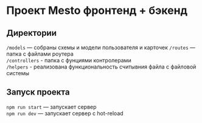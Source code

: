 # Проект Mesto фронтенд + бэкенд

## Директории

`/models` — собраны схемы и модели пользователя и карточек
`/routes` — папка с файлами роутера  
`/controllers` - папка с фунциями контролерами  
`/helpers` - реализована функциональность считывния файла с файловой системы

## Запуск проекта

`npm run start` — запускает сервер   
`npm run dev` — запускает сервер с hot-reload
